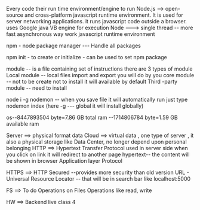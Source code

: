 Every code their run time environment/engine to run
Node.js --> open-source and cross-platform javascript runtime environment. 
            It is used for server networking applications. it runs javascript code outside a browser.
            uses Google java VB engine for execution
Node --->
   single thread -- more fast
   asynchronous way work
   javascript runtime environment

npm - node package manager --- Handle all packages

npm init - to create or initialize - can be used to set npm package


module -- is a file containing set of instructions
there are 3 types of module
Local module  -- local files import and export you will do by you
core module  -- not to be create not to install it will available by default
Third -party module -- need to install

node i -g nodemon -- when you save file it will automatically run just type nodemon index (here -g --- global it will install globally)

os--8447893504 byte=7.86 GB total ram
  --1714806784 byte=1.59 GB available ram




Server ==> physical format data 
Cloud ==> virtual data , one type of server , it also a physical storage like Data Center, 
          no longer depend upon personal belonging
HTTP ==>
 Hypertext Transfer Protocol
 used in server side
 when you click on link it will redirect to another page
 hypertext-- the content will be shown in browser
 Application layer Protocol

HTTPS ==> HTTP Secured --provides more security than old version
URL - Universal Resource Locator -- that will be in search bar like localhost:5000

FS ==> To do Operations on Files 
       Operations like read, write



HW ==> Backend live class 4 
